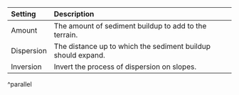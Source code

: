 | Setting        | Description                                                  |
| :------------- | :----------------------------------------------------------- |
| Amount     | The amount of sediment buildup to add to the terrain.        |
| Dispersion | The distance up to which the sediment buildup should expand. |
| Inversion  | Invert the process of dispersion on slopes.                  |
^parallel